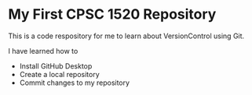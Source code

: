 # My First CPSC 1520 Repository

This is a code respository for me to learn about VersionControl using Git.

I have learned how to 

- Install GitHub Desktop
- Create a local repository
- Commit changes to my repository